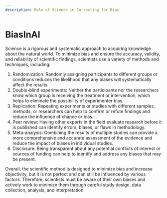 ```yaml
---
description: Role of Science in Correcting for Bias
---
```


# BiasInAI

Science is a rigorous and systematic approach to acquiring knowledge about the natural world. To minimize bias and ensure the accuracy, validity, and reliability of scientific findings, scientists use a variety of methods and techniques, including:

1. Randomization: Randomly assigning participants to different groups or conditions reduces the likelihood that any biases will systematically affect the results.
2. Double-blind experiments: Neither the participants nor the researchers know which group is receiving the treatment or intervention, which helps to eliminate the possibility of experimenter bias.
3. Replication: Repeating experiments or studies with different samples, methods, or researchers can help to confirm or refute findings and reduce the influence of chance or bias.
4. Peer review: Having other experts in the field evaluate research before it is published can identify errors, biases, or flaws in methodology.
5. Meta-analysis: Combining the results of multiple studies can provide a more comprehensive and accurate assessment of the evidence and reduce the impact of biases in individual studies.
6. Disclosure: Being transparent about any potential conflicts of interest or sources of funding can help to identify and address any biases that may be present.

Overall, the scientific method is designed to minimize bias and increase objectivity, but it is not perfect and can still be influenced by various factors. Therefore, scientists must be aware of their own biases and actively work to minimize them through careful study design, data collection, analysis, and interpretation.
